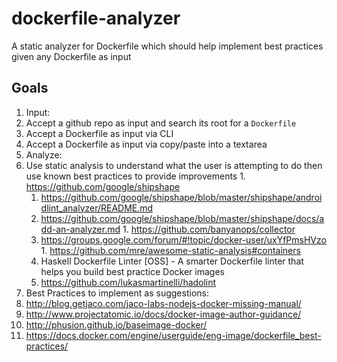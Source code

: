 # dockerfile-analyzer
A static analyzer for Dockerfile which should help implement best practices given any Dockerfile as input

## Goals

1. Input:
  1. Accept a github repo as input and search its root for a `Dockerfile`
  1. Accept a Dockerfile as input via CLI
  1. Accept a Dockerfile as input via copy/paste into a textarea
1. Analyze:
  1. Use static analysis to understand what the user is attempting to do then use known best practices to provide improvements
    1. https://github.com/google/shipshape
      1. https://github.com/google/shipshape/blob/master/shipshape/androidlint_analyzer/README.md
      1. https://github.com/google/shipshape/blob/master/shipshape/docs/add-an-analyzer.md
    1. https://github.com/banyanops/collector
      1. https://groups.google.com/forum/#!topic/docker-user/uxYfPmsHVzo
    1. https://github.com/mre/awesome-static-analysis#containers
      1. Haskell Dockerfile Linter [OSS] - A smarter Dockerfile linter that helps you build best practice Docker images
        1. https://github.com/lukasmartinelli/hadolint
1. Best Practices to implement as suggestions:
  1. http://blog.getjaco.com/jaco-labs-nodejs-docker-missing-manual/
  2. http://www.projectatomic.io/docs/docker-image-author-guidance/
  3. http://phusion.github.io/baseimage-docker/
  4. https://docs.docker.com/engine/userguide/eng-image/dockerfile_best-practices/
